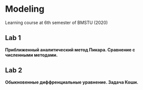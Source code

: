 # Modeling
Learning course at 6th semester of BMSTU (2020)

## Lab 1

**Приближенный аналитический метод Пикара. Сравнение с численными методами.**

## Lab 2

**Обыкновенные диффренциальные уравнение. Задача Коши.**
